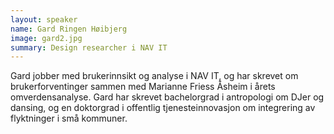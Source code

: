 ```yaml
---
layout: speaker
name: Gard Ringen Høibjerg
image: gard2.jpg
summary: Design researcher i NAV IT
---
```


Gard jobber med brukerinnsikt og analyse i NAV IT, og har skrevet om brukerforventinger sammen med Marianne Friess Åsheim i årets omverdensanalyse. Gard har skrevet bachelorgrad i antropologi om DJer og dansing, og en doktorgrad i offentlig tjenesteinnovasjon om integrering av flyktninger i små kommuner.
